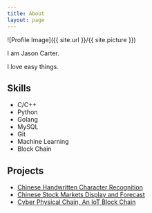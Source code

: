 ```yaml
---
title: About
layout: page
---
```

![Profile Image]({{ site.url }}/{{ site.picture }})

<p>I am Jason Carter.</p>

<p>I love easy things.</p>

<h2>Skills</h2>

<ul class="skill-list">
	<li>C/C++</li>
	<li>Python</li>
	<li>Golang</li>
	<li>MySQL</li>
	<li>Git</li>
	<li>Machine Learning</li>
	<li>Block Chain</li>
</ul>

<h2>Projects</h2>

<ul>
	<li><a href="https://github.com/jsyqrt/hwr-address">Chinese Handwritten Character Recognition</a></li>
	<li><a href="https://github.com/jsyqrt/nicky">Chinese Stock Markets Display and Forecast</a></li>
	<li><a href="https://github.com/cpchain/chain">Cyber Physical Chain, An IoT Block Chain</a></li>
</ul>
